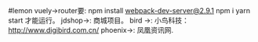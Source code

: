 #lemon
    vuely->router要:
        npm install webpack-dev-server@2.9.1 
        npm i
        yarn start 
        才能运行。
    jdshop->:
        商城项目。
    bird ->:
        小鸟科技：http://www.digibird.com.cn/
    phoenix->:
        凤凰资讯网.

